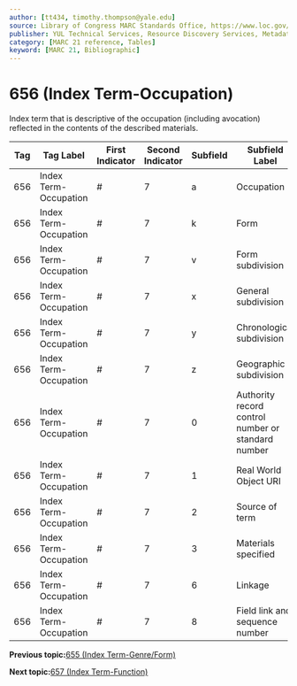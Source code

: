 ```yaml
---
author: [tt434, timothy.thompson@yale.edu]
source: Library of Congress MARC Standards Office, https://www.loc.gov/marc/bibliographic/bd656.html
publisher: YUL Technical Services, Resource Discovery Services, Metadata Services Unit
category: [MARC 21 reference, Tables]
keyword: [MARC 21, Bibliographic]
---
```


# 656 \(Index Term-Occupation\)

Index term that is descriptive of the occupation \(including avocation\) reflected in the contents of the described materials.

|Tag|Tag Label|First Indicator|Second Indicator|Subfield|Subfield Label|Repeatable|
|---|---------|---------------|----------------|--------|--------------|----------|
|656|Index Term-Occupation|\#|7|a|Occupation|F|
|656|Index Term-Occupation|\#|7|k|Form|F|
|656|Index Term-Occupation|\#|7|v|Form subdivision|T|
|656|Index Term-Occupation|\#|7|x|General subdivision|T|
|656|Index Term-Occupation|\#|7|y|Chronological subdivision|T|
|656|Index Term-Occupation|\#|7|z|Geographic subdivision|T|
|656|Index Term-Occupation|\#|7|0|Authority record control number or standard number|T|
|656|Index Term-Occupation|\#|7|1|Real World Object URI|T|
|656|Index Term-Occupation|\#|7|2|Source of term|F|
|656|Index Term-Occupation|\#|7|3|Materials specified|F|
|656|Index Term-Occupation|\#|7|6|Linkage|F|
|656|Index Term-Occupation|\#|7|8|Field link and sequence number|T|

**Previous topic:**[655 \(Index Term-Genre/Form\)](../tables/655_bib_table.md)

**Next topic:**[657 \(Index Term-Function\)](../tables/657_bib_table.md)

